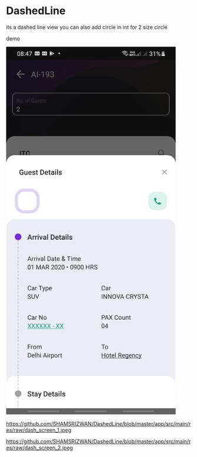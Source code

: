 # DashedLine
its a dashed line view you can also add circle in int for 2 size circle

demo

![alt text](https://github.com/SHAMSRIZWAN/DashedLine/blob/master/app/src/main/res/raw/dash_screen_1.jpeg?raw=true)



https://github.com/SHAMSRIZWAN/DashedLine/blob/master/app/src/main/res/raw/dash_screen_1.jpeg

https://github.com/SHAMSRIZWAN/DashedLine/blob/master/app/src/main/res/raw/dash_screen_2.jpeg
